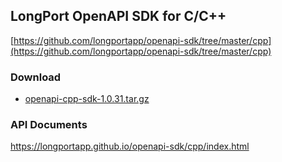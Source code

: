 ## LongPort OpenAPI SDK for C/C++

[https://github.com/longportapp/openapi-sdk/tree/master/cpp](https://github.com/longportapp/openapi-sdk/tree/master/cpp)

### Download

- [openapi-cpp-sdk-1.0.31.tar.gz](https://static.lbctrl.com/openapi-sdk/openapi-cpp-sdk-1.0.31.tar.gz)

### API Documents

https://longportapp.github.io/openapi-sdk/cpp/index.html

